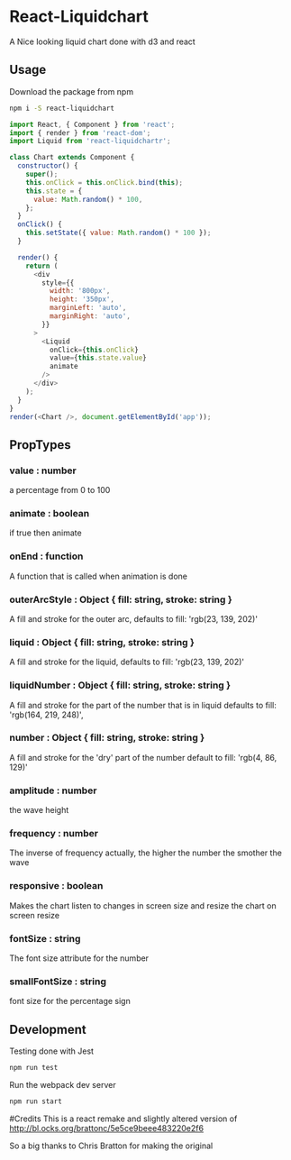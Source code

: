 # React-Liquidchart
A Nice looking liquid chart done with d3 and react

## Usage
Download the package from npm
``` sh
npm i -S react-liquidchart
```
``` js
import React, { Component } from 'react';
import { render } from 'react-dom';
import Liquid from 'react-liquidchartr';

class Chart extends Component {
  constructor() {
    super();
    this.onClick = this.onClick.bind(this);
    this.state = {
      value: Math.random() * 100,
    };
  }
  onClick() {
    this.setState({ value: Math.random() * 100 });
  }

  render() {
    return (
      <div
        style={{
          width: '800px',
          height: '350px',
          marginLeft: 'auto',
          marginRight: 'auto',
        }}
      >
        <Liquid
          onClick={this.onClick}
          value={this.state.value}
          animate
        />
      </div>
    );
  }
}
render(<Chart />, document.getElementById('app'));
```

## PropTypes
### value : number
a percentage from 0 to 100
### animate : boolean
if true then animate
### onEnd : function
A function that is called when animation is done
### outerArcStyle : Object { fill: string, stroke: string }
A fill and stroke for the outer arc, defaults to fill: 'rgb(23, 139, 202)'
### liquid : Object { fill: string, stroke: string }
A fill and stroke for the liquid, defaults to fill: 'rgb(23, 139, 202)'
### liquidNumber : Object { fill: string, stroke: string }
A fill and stroke for the part of the number that is in liquid
defaults to fill: 'rgb(164, 219, 248)',
### number : Object { fill: string, stroke: string }
A fill and stroke for the 'dry' part of the number default to fill: 'rgb(4, 86, 129)'
### amplitude : number
the wave height
### frequency : number
The inverse of frequency actually, the higher the number the smother the wave
### responsive : boolean
Makes the chart listen to changes in screen size and resize the chart on screen resize
### fontSize : string
The font size attribute for the number
### smallFontSize : string
font size for the percentage sign


## Development
Testing done with Jest
``` sh
npm run test
```

Run the webpack dev server
``` sh
npm run start
```

#Credits
This is a react remake and slightly altered version of http://bl.ocks.org/brattonc/5e5ce9beee483220e2f6

So a big thanks to Chris Bratton for making the original